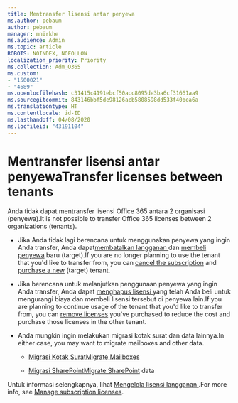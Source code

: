```yaml
---
title: Mentransfer lisensi antar penyewa
ms.author: pebaum
author: pebaum
manager: mnirkhe
ms.audience: Admin
ms.topic: article
ROBOTS: NOINDEX, NOFOLLOW
localization_priority: Priority
ms.collection: Adm_O365
ms.custom:
- "1500021"
- "4689"
ms.openlocfilehash: c31415c4191ebcf50acc8095de3ba6cf31661aa9
ms.sourcegitcommit: 843146bbf5de98126acb5808598dd533f40bea6a
ms.translationtype: HT
ms.contentlocale: id-ID
ms.lasthandoff: 04/08/2020
ms.locfileid: "43191104"
---
```

# <a name="transfer-licenses-between-tenants"></a><span data-ttu-id="fd4e6-102">Mentransfer lisensi antar penyewa</span><span class="sxs-lookup"><span data-stu-id="fd4e6-102">Transfer licenses between tenants</span></span>

<span data-ttu-id="fd4e6-103">Anda tidak dapat mentransfer lisensi Office 365 antara 2 organisasi (penyewa).</span><span class="sxs-lookup"><span data-stu-id="fd4e6-103">It is not possible to transfer Office 365 licenses between 2 organizations (tenants).</span></span> 

- <span data-ttu-id="fd4e6-104">Jika Anda tidak lagi berencana untuk menggunakan penyewa yang ingin Anda transfer, Anda dapat[membatalkan langganan ](https://admin.microsoft.com/Adminportal/Home?source=applauncher#/subscriptions) dan [membeli penyewa](https://products.office.com/compare-all-microsoft-office-products-b?rtc=1&activetab=tab:primaryr2) baru (target).</span><span class="sxs-lookup"><span data-stu-id="fd4e6-104">If you are no longer planning to use the tenant that you'd like to transfer from, you can [cancel the subscription](https://admin.microsoft.com/Adminportal/Home?source=applauncher#/subscriptions) and [purchase a new](https://products.office.com/compare-all-microsoft-office-products-b?rtc=1&activetab=tab:primaryr2) (target) tenant.</span></span>

- <span data-ttu-id="fd4e6-105">Jika berencana untuk melanjutkan penggunaan penyewa yang ingin Anda transfer, Anda dapat [menghapus lisensi ](https://docs.microsoft.com/microsoft-365/commerce/licenses/buy-licenses?view=o365-worldwide) yang telah Anda beli untuk mengurangi biaya dan membeli lisensi tersebut di penyewa lain.</span><span class="sxs-lookup"><span data-stu-id="fd4e6-105">If you are planning to continue usage of the tenant that you'd like to transfer from, you can [remove licenses](https://docs.microsoft.com/microsoft-365/commerce/licenses/buy-licenses?view=o365-worldwide) you've purchased to reduce the cost and purchase those licenses in the other tenant.</span></span>

- <span data-ttu-id="fd4e6-106">Anda mungkin ingin melakukan migrasi kotak surat dan data lainnya.</span><span class="sxs-lookup"><span data-stu-id="fd4e6-106">In either case, you may want to migrate mailboxes and other data.</span></span>

    - [<span data-ttu-id="fd4e6-107">Migrasi Kotak Surat</span><span class="sxs-lookup"><span data-stu-id="fd4e6-107">Migrate Mailboxes</span></span>](https://docs.microsoft.com/Exchange/mailbox-migration/migrate-mailboxes-across-tenants)

    - <span data-ttu-id="fd4e6-108">[Migrasi SharePoint](https://aka.ms/modernSpoAdminCenter/CloudContentMigrations)</span><span class="sxs-lookup"><span data-stu-id="fd4e6-108">[Migrate SharePoint](https://aka.ms/modernSpoAdminCenter/CloudContentMigrations) data</span></span>

<span data-ttu-id="fd4e6-109">Untuk informasi selengkapnya, lihat [ Mengelola lisensi langganan ](https://docs.microsoft.com/microsoft-365/commerce/licenses/buy-licenses?view=o365-worldwide).</span><span class="sxs-lookup"><span data-stu-id="fd4e6-109">For more info, see [Manage subscription licenses](https://docs.microsoft.com/microsoft-365/commerce/licenses/buy-licenses?view=o365-worldwide).</span></span>
